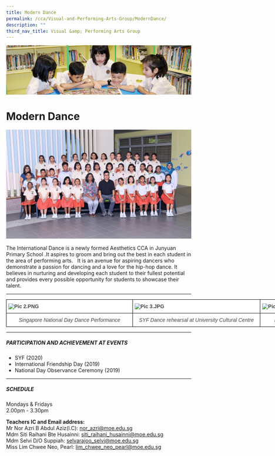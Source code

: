 ```yaml
---
title: Modern Dance
permalink: /cca/Visual-and-Performing-Arts-Group/ModernDance/
description: ""
third_nav_title: Visual &amp; Performing Arts Group
---
```

![](/images/banner.gif)

Modern Dance
============

![](/images/ModernDance.jpeg)


The International Dance is a newly formed Aesthetics CCA in Junyuan Primary School .It aspires to groom and bring out the best in each student in the area of performing arts.&nbsp; &nbsp;It is an avenue for aspiring dancers who demonstrate a passion for dancing and a love for the hip-hop dance. It believes in nurturing and developing each student to their fullest potential and provides every possible opportunity for students to showcase their talent.

---

<style type="text/css">
.tg  {border-collapse:collapse;border-spacing:0;}
.tg td{border-color:black;border-style:solid;border-width:1px;font-family:Arial, sans-serif;font-size:14px;
  overflow:hidden;padding:10px 5px;word-break:normal;}
.tg th{border-color:black;border-style:solid;border-width:1px;font-family:Arial, sans-serif;font-size:14px;
  font-weight:normal;overflow:hidden;padding:10px 5px;word-break:normal;}
.tg .tg-ifde{background-color:#FFF;color:#454545;font-style:italic;text-align:center;vertical-align:top}
.tg .tg-9u4g{background-color:#FFF;color:#454545;font-weight:bold;text-align:left;vertical-align:top}
</style>
<table class="tg" style="undefined;table-layout: fixed; width: 1040px">
<colgroup>
<col style="width: 344px">
<col style="width: 348px">
<col style="width: 348px">
</colgroup>
<thead>
  <tr>
    <th class="tg-9u4g"><img src="https://junyuanpri-moe-edu-sg-admin.cwp.sg/qql/slot/u499/2020/CCA/Pic%202.PNG" alt="Pic 2.PNG" width="333" height="154"></th>
    <th class="tg-9u4g"><img src="https://junyuanpri-moe-edu-sg-admin.cwp.sg/qql/slot/u499/2020/CCA/Pic%203.JPG" alt="Pic 3.JPG" width="337" height="152"></th>
    <th class="tg-9u4g"><img src="https://junyuanpri-moe-edu-sg-admin.cwp.sg/qql/slot/u499/CCA/PA/Pic%204.GIF" alt="Pic 4.GIF" width="334" height="188"></th>
  </tr>
</thead>
<tbody>
  <tr>
    <td class="tg-ifde">Singapore National Day Dance Performance<br></td>
    <td class="tg-ifde">SYF Dance rehearsal at University Cultural Centre<br></td>
    <td class="tg-ifde">Pupils having fun learning the dance moves</td>
  </tr>
</tbody>
</table>

---

##### **PARTICIPATION AND ACHIEVEMENT AT EVENTS**

*   SYF (2020)
*   International Friendship Day (2019)
*   National Day Observance Ceremony (2019)

---
##### **SCHEDULE**

Mondays &amp; Fridays  
2.00pm - 3.30pm  
  
**Teachers IC and Email address:**  <br>
Mr Nor Azri B Abdul Aziz(I.C):&nbsp;[nor\_azri@moe.edu.sg](mailto:nor_azri@moe.edu.sg)<br>
Mdm Siti Raihani Bte Husainni:&nbsp;[siti\_raihani\_husainni@moe.edu.sg](mailto:siti_raihani_husainni@moe.edu.sg)<br>
Mdm Selvi D/O Suppiah:&nbsp;[selvarajoo\_selvi@moe.edu.sg](mailto:selvarajoo_selvi@moe.edu.sg)<br>
Miss Lim Chwee Neo, Pearl:&nbsp;[lim\_chwee\_neo\_pearl@moe.edu.sg](mailto:lim_chwee_neo_pearl@moe.edu.sg)